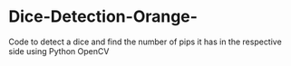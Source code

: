 # Dice-Detection-Orange-
Code to detect a dice and find the number of pips it has in the respective side using Python OpenCV
